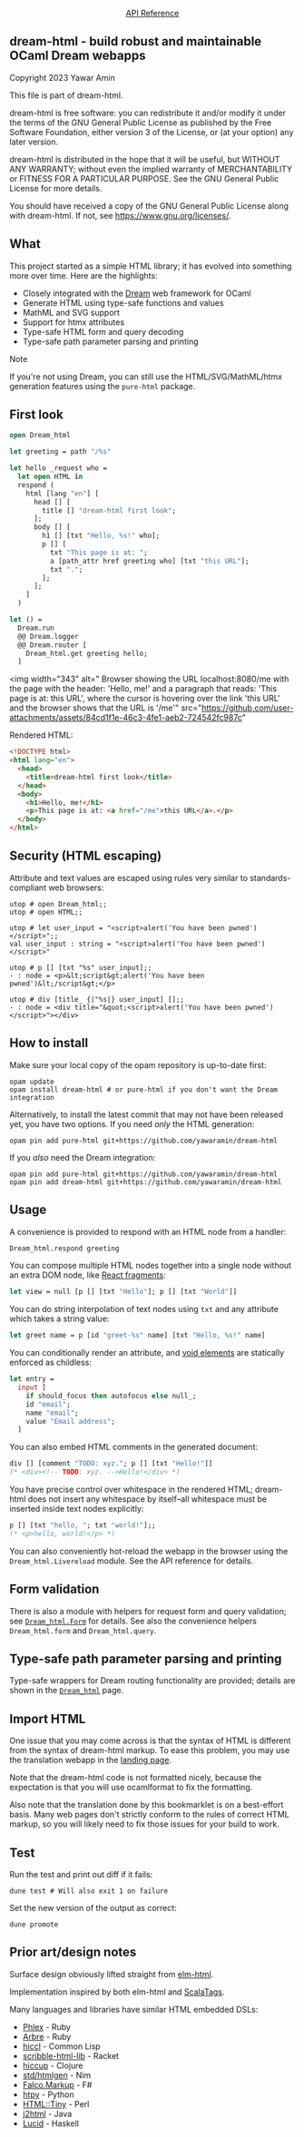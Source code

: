 <p align="center">
  <a href="https://yawaramin.github.io/dream-html/dream-html/Dream_html/">API Reference</a>
</p>

## dream-html - build robust and maintainable OCaml Dream webapps

Copyright 2023 Yawar Amin

This file is part of dream-html.

dream-html is free software: you can redistribute it and/or modify it under
the terms of the GNU General Public License as published by the Free Software
Foundation, either version 3 of the License, or (at your option) any later
version.

dream-html is distributed in the hope that it will be useful, but WITHOUT
ANY WARRANTY; without even the implied warranty of MERCHANTABILITY or FITNESS
FOR A PARTICULAR PURPOSE. See the GNU General Public License for more details.

You should have received a copy of the GNU General Public License along with
dream-html. If not, see <https://www.gnu.org/licenses/>.

## What

This project started as a simple HTML library; it has evolved into something more
over time. Here are the highlights:

- Closely integrated with the [Dream](https://aantron.github.io/dream/) web
  framework for OCaml
- Generate HTML using type-safe functions and values
- MathML and SVG support
- Support for htmx attributes
- Type-safe HTML form and query decoding
- Type-safe path parameter parsing and printing

> [!NOTE]
> If you're not using Dream, you can still use the HTML/SVG/MathML/htmx
> generation features using the `pure-html` package.

## First look

```ocaml
open Dream_html

let greeting = path "/%s"

let hello _request who =
  let open HTML in
  respond (
    html [lang "en"] [
      head [] [
        title [] "dream-html first look";
      ];
      body [] [
        h1 [] [txt "Hello, %s!" who];
        p [] [
          txt "This page is at: ";
          a [path_attr href greeting who] [txt "this URL"];
          txt ".";
        ];
      ];
    ]
  )

let () =
  Dream.run
  @@ Dream.logger
  @@ Dream.router [
    Dream_html.get greeting hello;
  ]
```

<img
  width="343"
  alt="
    Browser showing the URL localhost:8080/me with the page with the header:
    'Hello, me!' and a paragraph that reads: 'This page is at: this URL', where
    the cursor is hovering over the link 'this URL' and the browser shows that
    the URL is '/me'"
  src="https://github.com/user-attachments/assets/84cd1f1e-46c3-4fe1-aeb2-724542fc987c"
>

Rendered HTML:

```html
<!DOCTYPE html>
<html lang="en">
  <head>
    <title>dream-html first look</title>
  </head>
  <body>
    <h1>Hello, me!</h1>
    <p>This page is at: <a href="/me">this URL</a>.</p>
  </body>
</html>
```

## Security (HTML escaping)

Attribute and text values are escaped using rules very similar to standards-
compliant web browsers:

```
utop # open Dream_html;;
utop # open HTML;;

utop # let user_input = "<script>alert('You have been pwned')</script>";;
val user_input : string = "<script>alert('You have been pwned')</script>"

utop # p [] [txt "%s" user_input];;
- : node = <p>&lt;script&gt;alert('You have been pwned')&lt;/script&gt;</p>

utop # div [title_ {|"%s|} user_input] [];;
- : node = <div title="&quot;<script>alert('You have been pwned')</script>"></div>
```

## How to install

Make sure your local copy of the opam repository is up-to-date first:

```
opam update
opam install dream-html # or pure-html if you don't want the Dream integration
```

Alternatively, to install the latest commit that may not have been released yet,
you have two options. If you need _only_ the HTML generation:

```
opam pin add pure-html git+https://github.com/yawaramin/dream-html
```

If you _also_ need the Dream integration:

```
opam pin add pure-html git+https://github.com/yawaramin/dream-html
opam pin add dream-html git+https://github.com/yawaramin/dream-html
```

## Usage

A convenience is provided to respond with an HTML node from a handler:

```ocaml
Dream_html.respond greeting
```

You can compose multiple HTML nodes together into a single node without an extra
DOM node, like [React fragments](https://react.dev/reference/react/Fragment):

```ocaml
let view = null [p [] [txt "Hello"]; p [] [txt "World"]]
```

You can do string interpolation of text nodes using `txt` and any attribute which
takes a string value:

```ocaml
let greet name = p [id "greet-%s" name] [txt "Hello, %s!" name]
```

You can conditionally render an attribute, and
[void elements](https://developer.mozilla.org/en-US/docs/Glossary/Void_element)
are statically enforced as childless:

```ocaml
let entry =
  input [
    if should_focus then autofocus else null_;
    id "email";
    name "email";
    value "Email address";
  ]
```

You can also embed HTML comments in the generated document:

```ocaml
div [] [comment "TODO: xyz."; p [] [txt "Hello!"]]
(* <div><!-- TODO: xyz. -->Hello!</div> *)
```

You have precise control over whitespace in the rendered HTML; dream-html does
not insert any whitespace by itself–all whitespace must be inserted inside text
nodes explicitly:

```ocaml
p [] [txt "hello, "; txt "world!"];;
(* <p>hello, world!</p> *)
```

You can also conveniently hot-reload the webapp in the browser using the
`Dream_html.Livereload` module. See the API reference for details.

## Form validation

There is also a module with helpers for request form and query validation; see
[`Dream_html.Form`](https://yawaramin.github.io/dream-html/dream-html/Dream_html/Form/index.html)
for details. See also the convenience helpers `Dream_html.form` and
`Dream_html.query`.

## Type-safe path parameter parsing and printing

Type-safe wrappers for Dream routing functionality are provided; details are
shown in the
[`Dream_html`](https://yawaramin.github.io/dream-html/dream-html/Dream_html/#type-safe-routing) page.

## Import HTML

One issue that you may come across is that the syntax of HTML is different from
the syntax of dream-html markup. To ease this problem, you may use the
translation webapp in the [landing page](https://yawaramin.github.io/dream-html/).

Note that the dream-html code is not formatted nicely, because the expectation is
that you will use ocamlformat to fix the formatting.

Also note that the translation done by this bookmarklet is on a best-effort
basis. Many web pages don't strictly conform to the rules of correct HTML
markup, so you will likely need to fix those issues for your build to work.

## Test

Run the test and print out diff if it fails:

    dune test # Will also exit 1 on failure

Set the new version of the output as correct:

    dune promote

## Prior art/design notes

Surface design obviously lifted straight from
[elm-html](https://package.elm-lang.org/packages/elm/html/latest/).

Implementation inspired by both elm-html and
[ScalaTags](https://com-lihaoyi.github.io/scalatags/).

Many languages and libraries have similar HTML embedded DSLs:

- [Phlex](https://www.phlex.fun/) - Ruby
- [Arbre](https://activeadmin.github.io/arbre/) - Ruby
- [hiccl](https://github.com/garlic0x1/hiccl) - Common Lisp
- [scribble-html-lib](https://docs.racket-lang.org/scribble-pp/html-html.html) -
  Racket
- [hiccup](https://github.com/weavejester/hiccup) - Clojure
- [std/htmlgen](https://nim-lang.org/docs/htmlgen.html) - Nim
- [Falco.Markup](https://github.com/pimbrouwers/Falco.Markup) - F#
- [htpy](https://htpy.dev/) - Python
- [HTML::Tiny](https://metacpan.org/pod/HTML::Tiny) - Perl
- [j2html](https://j2html.com/) - Java
- [Lucid](https://github.com/chrisdone/lucid) - Haskell

